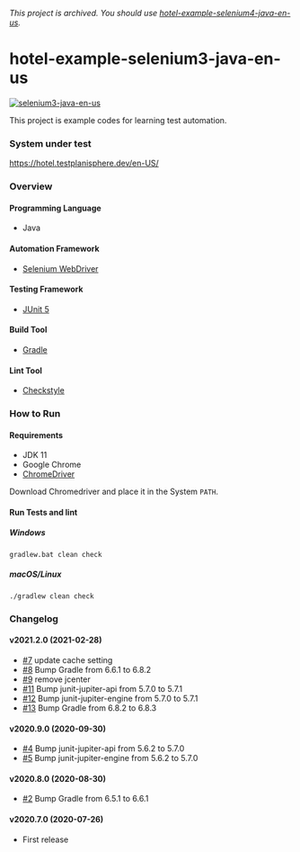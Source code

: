 *This project is archived. You should use [hotel-example-selenium4-java-en-us](https://github.com/testplanisphere/hotel-example-selenium4-java-en-us).*

# hotel-example-selenium3-java-en-us

[![selenium3-java-en-us](https://github.com/testplanisphere/hotel-example-selenium3-java-en-us/actions/workflows/test.yml/badge.svg)](https://github.com/testplanisphere/hotel-example-selenium3-java-en-us/actions/workflows/test.yml)

This project is example codes for learning test automation.

### System under test

https://hotel.testplanisphere.dev/en-US/

### Overview

#### Programming Language

* Java

#### Automation Framework

* [Selenium WebDriver](https://www.selenium.dev/)

#### Testing Framework

* [JUnit 5](https://junit.org/junit5/)

#### Build Tool

* [Gradle](https://gradle.org/)

#### Lint Tool

* [Checkstyle](https://checkstyle.sourceforge.io/)

### How to Run

#### Requirements

* JDK 11
* Google Chrome
* [ChromeDriver](https://chromedriver.chromium.org/downloads)

Download Chromedriver and place it in the System `PATH`.

#### Run Tests and lint

##### Windows

```
gradlew.bat clean check
```

##### macOS/Linux

```
./gradlew clean check
```

### Changelog

#### v2021.2.0 (2021-02-28)

* [#7](https://github.com/testplanisphere/hotel-example-selenium3-java-en-us/pull/7) update cache setting
* [#8](https://github.com/testplanisphere/hotel-example-selenium3-java-en-us/pull/8) Bump Gradle from 6.6.1 to 6.8.2
* [#9](https://github.com/testplanisphere/hotel-example-selenium3-java-en-us/pull/9) remove jcenter
* [#11](https://github.com/testplanisphere/hotel-example-selenium3-java-en-us/pull/11) Bump junit-jupiter-api from 5.7.0 to 5.7.1
* [#12](https://github.com/testplanisphere/hotel-example-selenium3-java-en-us/pull/12) Bump junit-jupiter-engine from 5.7.0 to 5.7.1
* [#13](https://github.com/testplanisphere/hotel-example-selenium3-java-en-us/pull/13) Bump Gradle from 6.8.2 to 6.8.3

#### v2020.9.0 (2020-09-30)

* [#4](https://github.com/testplanisphere/hotel-example-selenium3-java-en-us/pull/4) Bump junit-jupiter-api from 5.6.2 to 5.7.0
* [#5](https://github.com/testplanisphere/hotel-example-selenium3-java-en-us/pull/5) Bump junit-jupiter-engine from 5.6.2 to 5.7.0

#### v2020.8.0 (2020-08-30)

* [#2](https://github.com/testplanisphere/hotel-example-selenium3-java-en-us/pull/2) Bump Gradle from 6.5.1 to 6.6.1

#### v2020.7.0 (2020-07-26)

* First release
